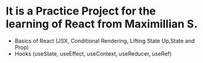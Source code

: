 # It is a Practice Project for the learning of React from Maximillian S.

* Basics of React (JSX, Conditional Rendering, Lifting State Up,State and Prop)
* Hooks (useState, useEffect, useContext, useReducer, useRef)
